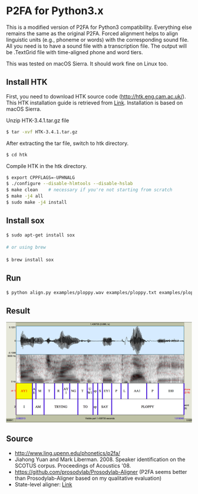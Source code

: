 # P2FA for Python3.x

This is a modified version of P2FA for Python3 compatibility. Everything else remains the same as the original P2FA. Forced alignment helps to align linguistic units (e.g., phoneme or words) with the corresponding sound file. All you need is to have a sound file with a transcription file. The output will be .TextGrid file with time-aligned phone and word tiers.

This was tested on macOS Sierra. It should work fine on Linux too.

## Install HTK
First, you need to download HTK source code (http://htk.eng.cam.ac.uk/).
This HTK installation guide is retrieved from [Link](https://github.com/prosodylab/Prosodylab-Aligner). Installation is based on macOS Sierra.

Unzip HTK-3.4.1.tar.gz file

```bash
$ tar -xvf HTK-3.4.1.tar.gz
```

After extracting the tar file, switch to htk directory.

```bash
$ cd htk
```

Compile HTK in the htk directory.

```bash
$ export CPPFLAGS=-UPHNALG
$ ./configure --disable-hlmtools --disable-hslab
$ make clean    # necessary if you're not starting from scratch
$ make -j4 all
$ sudo make -j4 install
```

## Install sox

```bash
$ sudo apt-get install sox

# or using brew

$ brew install sox
```

## Run

```bash
$ python align.py examples/ploppy.wav examples/ploppy.txt examples/ploppy.TextGrid
```

## Result

![image_of_ploppy_dot_png](_tmp/ploppy.png)

## Source
- http://www.ling.upenn.edu/phonetics/p2fa/
- Jiahong Yuan and Mark Liberman. 2008. Speaker identification on the SCOTUS corpus. Proceedings of Acoustics '08.
- https://github.com/prosodylab/Prosodylab-Aligner (P2FA seems better than Prosodylab-Aligner based on my qualitative evaluation)
- State-level aligner: [Link](https://github.com/jaekookang/p2fa_state_aligner)
